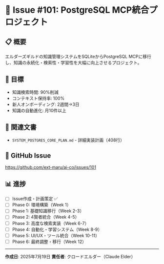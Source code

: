 # 🐘 Issue #101: PostgreSQL MCP統合プロジェクト

## 📋 概要
エルダーズギルドの知識管理システムをSQLiteからPostgreSQL MCPに移行し、知識の永続化・検索性・学習性を大幅に向上させるプロジェクト。

## 🎯 目標
- 知識検索時間: 90%削減
- コンテキスト保持率: 100%
- 新人オンボーディング: 2週間→3日
- 知識の自動進化: 月10件以上

## 📁 関連文書
- `SYSTEM_POSTGRES_CORE_PLAN.md` - 詳細実装計画（408行）

## 🔗 GitHub Issue
https://github.com/ext-maru/ai-co/issues/101

## 📊 進捗
- [ ] Issue作成・計画策定 ✅
- [ ] Phase 0: 環境構築（Week 1）
- [ ] Phase 1: 基礎知識移行（Week 2-3）
- [ ] Phase 2: 4賢者統合（Week 4-5）
- [ ] Phase 3: 高度な検索実装（Week 6-7）
- [ ] Phase 4: 自動化・学習システム（Week 8-9）
- [ ] Phase 5: UI/UX・ツール統合（Week 10-11）
- [ ] Phase 6: 最終調整・移行（Week 12）

---
**作成日**: 2025年7月19日
**責任者**: クロードエルダー（Claude Elder）

